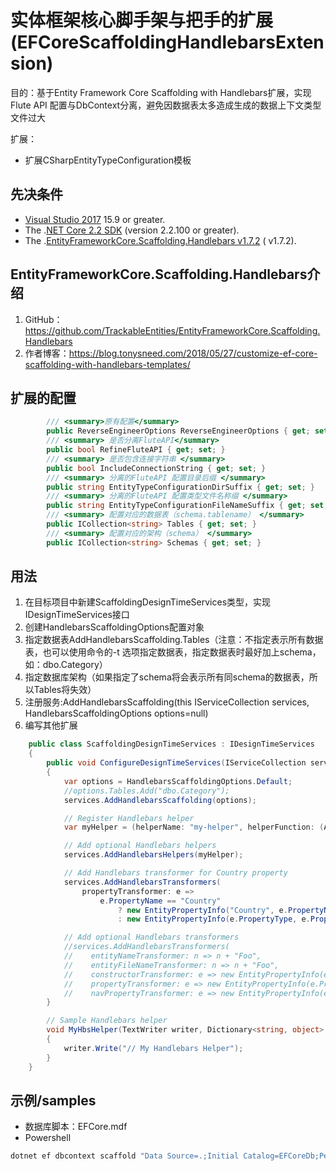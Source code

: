 # 实体框架核心脚手架与把手的扩展(EFCoreScaffoldingHandlebarsExtension)
目的：基于Entity Framework Core Scaffolding with Handlebars扩展，实现Flute API 配置与DbContext分离，避免因数据表太多造成生成的数据上下文类型文件过大

扩展：
- 扩展CSharpEntityTypeConfiguration模板
 
## 先决条件

- [Visual Studio 2017](https://www.visualstudio.com/downloads/) 15.9 or greater.
- The .[NET Core 2.2 SDK](https://www.microsoft.com/net/download/core) (version 2.2.100 or greater).
- The .[EntityFrameworkCore.Scaffolding.Handlebars v1.7.2](https://github.com/TrackableEntities/EntityFrameworkCore.Scaffolding.Handlebars) ( v1.7.2).

## EntityFrameworkCore.Scaffolding.Handlebars介绍

1. GitHub：https://github.com/TrackableEntities/EntityFrameworkCore.Scaffolding.Handlebars
2. 作者博客：https://blog.tonysneed.com/2018/05/27/customize-ef-core-scaffolding-with-handlebars-templates/

## 扩展的配置

```csharp
        /// <summary>原有配置</summary>
        public ReverseEngineerOptions ReverseEngineerOptions { get; set; }
        /// <summary> 是否分离FluteAPI</summary>
        public bool RefineFluteAPI { get; set; }
        /// <summary> 是否包含连接字符串 </summary>
        public bool IncludeConnectionString { get; set; }
        /// <summary> 分离的FluteAPI 配置目录后缀 </summary>
        public string EntityTypeConfigurationDirSuffix { get; set; }
        /// <summary> 分离的FluteAPI 配置类型文件名称缀 </summary>
        public string EntityTypeConfigurationFileNameSuffix { get; set; }
        /// <summary> 配置对应的数据表（schema.tablename） </summary>
        public ICollection<string> Tables { get; set; }
        /// <summary> 配置对应的架构（schema） </summary>
        public ICollection<string> Schemas { get; set; }
```

## 用法
1. 在目标项目中新建ScaffoldingDesignTimeServices类型，实现IDesignTimeServices接口
2. 创建HandlebarsScaffoldingOptions配置对象
3. 指定数据表AddHandlebarsScaffolding.Tables（注意：不指定表示所有数据表，也可以使用命令的-t 选项指定数据表，指定数据表时最好加上schema，如：dbo.Category）
4. 指定数据库架构（如果指定了schema将会表示所有同schema的数据表，所以Tables将失效）
5. 注册服务:AddHandlebarsScaffolding(this IServiceCollection services, HandlebarsScaffoldingOptions options=null)
6. 编写其他扩展
```csharp
    public class ScaffoldingDesignTimeServices : IDesignTimeServices
    {
        public void ConfigureDesignTimeServices(IServiceCollection services)
        {
            var options = HandlebarsScaffoldingOptions.Default;
            //options.Tables.Add("dbo.Category");
            services.AddHandlebarsScaffolding(options);

            // Register Handlebars helper
            var myHelper = (helperName: "my-helper", helperFunction: (Action<TextWriter, Dictionary<string, object>, object[]>)MyHbsHelper);

            // Add optional Handlebars helpers
            services.AddHandlebarsHelpers(myHelper);

            // Add Handlebars transformer for Country property
            services.AddHandlebarsTransformers(
                propertyTransformer: e =>
                    e.PropertyName == "Country"
                        ? new EntityPropertyInfo("Country", e.PropertyName)
                        : new EntityPropertyInfo(e.PropertyType, e.PropertyName));

            // Add optional Handlebars transformers
            //services.AddHandlebarsTransformers(
            //    entityNameTransformer: n => n + "Foo",
            //    entityFileNameTransformer: n => n + "Foo",
            //    constructorTransformer: e => new EntityPropertyInfo(e.PropertyType + "Foo", e.PropertyName + "Foo"),
            //    propertyTransformer: e => new EntityPropertyInfo(e.PropertyType, e.PropertyName + "Foo"),
            //    navPropertyTransformer: e => new EntityPropertyInfo(e.PropertyType + "Foo", e.PropertyName + "Foo"));
        }

        // Sample Handlebars helper
        void MyHbsHelper(TextWriter writer, Dictionary<string, object> context, object[] parameters)
        {
            writer.Write("// My Handlebars Helper");
        }
    }
```

## 示例/samples
- 数据库脚本：EFCore.mdf
- Powershell
```csharp
dotnet ef dbcontext scaffold "Data Source=.;Initial Catalog=EFCoreDb;Persist Security Info=True;User ID=sa;Password=**********;" Microsoft.EntityFrameworkCore.SqlServer -o Models -c NorthwindSlimContext --context-dir Contexts -f -d
```

